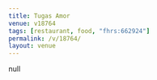 ```yaml
---
title: Tugas Amor
venue: v18764
tags: [restaurant, food, "fhrs:662924"]
permalink: /v/18764/
layout: venue
---
```

null